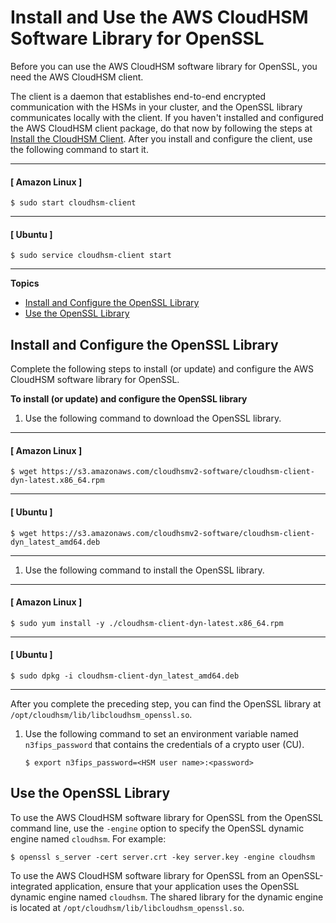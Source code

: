 # Install and Use the AWS CloudHSM Software Library for OpenSSL<a name="openssl-library-install"></a>

Before you can use the AWS CloudHSM software library for OpenSSL, you need the AWS CloudHSM client\. 

The client is a daemon that establishes end\-to\-end encrypted communication with the HSMs in your cluster, and the OpenSSL library communicates locally with the client\. If you haven't installed and configured the AWS CloudHSM client package, do that now by following the steps at [Install the CloudHSM Client](install-and-configure-client.md)\. After you install and configure the client, use the following command to start it\.

------
#### [ Amazon Linux ]

```
$ sudo start cloudhsm-client
```

------
#### [ Ubuntu ]

```
$ sudo service cloudhsm-client start
```

------

**Topics**
+ [Install and Configure the OpenSSL Library](#install-openssl-library)
+ [Use the OpenSSL Library](#use-openssl-library)

## Install and Configure the OpenSSL Library<a name="install-openssl-library"></a>

Complete the following steps to install \(or update\) and configure the AWS CloudHSM software library for OpenSSL\.

**To install \(or update\) and configure the OpenSSL library**

1. Use the following command to download the OpenSSL library\.

------
#### [ Amazon Linux ]

   ```
   $ wget https://s3.amazonaws.com/cloudhsmv2-software/cloudhsm-client-dyn-latest.x86_64.rpm
   ```

------
#### [ Ubuntu ]

   ```
   $ wget https://s3.amazonaws.com/cloudhsmv2-software/cloudhsm-client-dyn_latest_amd64.deb
   ```

------

1. Use the following command to install the OpenSSL library\.

------
#### [ Amazon Linux ]

   ```
   $ sudo yum install -y ./cloudhsm-client-dyn-latest.x86_64.rpm
   ```

------
#### [ Ubuntu ]

   ```
   $ sudo dpkg -i cloudhsm-client-dyn_latest_amd64.deb
   ```

------

   After you complete the preceding step, you can find the OpenSSL library at `/opt/cloudhsm/lib/libcloudhsm_openssl.so`\.

1. Use the following command to set an environment variable named `n3fips_password` that contains the credentials of a crypto user \(CU\)\.

   ```
   $ export n3fips_password=<HSM user name>:<password>
   ```

## Use the OpenSSL Library<a name="use-openssl-library"></a>

To use the AWS CloudHSM software library for OpenSSL from the OpenSSL command line, use the `-engine` option to specify the OpenSSL dynamic engine named `cloudhsm`\. For example:

```
$ openssl s_server -cert server.crt -key server.key -engine cloudhsm
```

To use the AWS CloudHSM software library for OpenSSL from an OpenSSL\-integrated application, ensure that your application uses the OpenSSL dynamic engine named `cloudhsm`\. The shared library for the dynamic engine is located at `/opt/cloudhsm/lib/libcloudhsm_openssl.so`\.